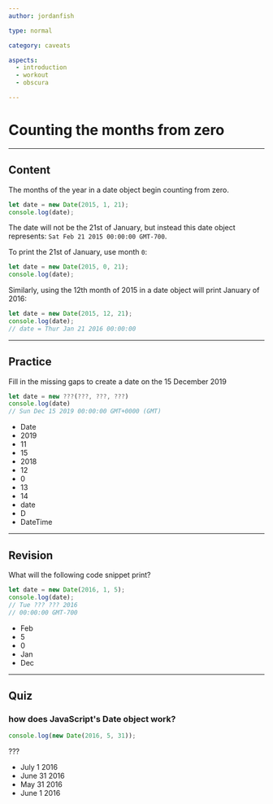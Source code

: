 ```yaml
---
author: jordanfish

type: normal

category: caveats

aspects:
  - introduction
  - workout
  - obscura

---
```

# Counting the months from zero

---
## Content

The months of the year in a date object begin counting from zero.

```javascript
let date = new Date(2015, 1, 21);
console.log(date);
```

The date will not be the 21st of January, but instead this date object represents: `Sat Feb 21 2015 00:00:00 GMT-700`.

To print the 21st of January, use month `0`:

```javascript
let date = new Date(2015, 0, 21);
console.log(date);
```

Similarly, using the 12th month of 2015 in a date object will print January of 2016:

```javascript
let date = new Date(2015, 12, 21);
console.log(date);
// date = Thur Jan 21 2016 00:00:00
```

---
## Practice

Fill in the missing gaps to create a date on the 15 December 2019

```javascript
let date = new ???(???, ???, ???)
console.log(date)
// Sun Dec 15 2019 00:00:00 GMT+0000 (GMT)
```

* Date
* 2019
* 11
* 15
* 2018
* 12
* 0
* 13
* 14
* date
* D
* DateTime

---
## Revision

What will the following code snippet print?

```javascript
let date = new Date(2016, 1, 5);
console.log(date);
// Tue ??? ??? 2016
// 00:00:00 GMT-700
```

* Feb
* 5
* 0
* Jan
* Dec

---
## Quiz
### how does JavaScript's Date object work?

```javascript
console.log(new Date(2016, 5, 31));
```

???

* July 1 2016
* June 31 2016
* May 31 2016
* June 1 2016
 

